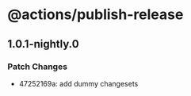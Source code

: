 # @actions/publish-release

## 1.0.1-nightly.0

### Patch Changes

- 47252169a: add dummy changesets
